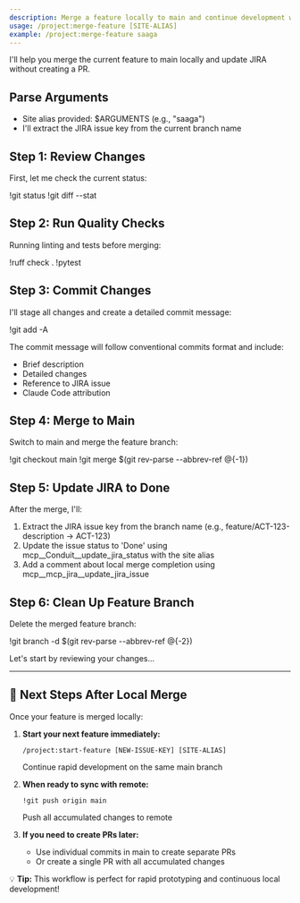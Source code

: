 ```yaml
---
description: Merge a feature locally to main and continue development without creating a PR
usage: /project:merge-feature [SITE-ALIAS]
example: /project:merge-feature saaga
---
```


I'll help you merge the current feature to main locally and update JIRA without creating a PR.

## Parse Arguments
- Site alias provided: $ARGUMENTS (e.g., "saaga")
- I'll extract the JIRA issue key from the current branch name

## Step 1: Review Changes
First, let me check the current status:

!git status
!git diff --stat

## Step 2: Run Quality Checks
Running linting and tests before merging:

!ruff check .
!pytest

## Step 3: Commit Changes
I'll stage all changes and create a detailed commit message:

!git add -A

The commit message will follow conventional commits format and include:
- Brief description
- Detailed changes
- Reference to JIRA issue
- Claude Code attribution

## Step 4: Merge to Main
Switch to main and merge the feature branch:

!git checkout main
!git merge $(git rev-parse --abbrev-ref @{-1})

## Step 5: Update JIRA to Done
After the merge, I'll:
1. Extract the JIRA issue key from the branch name (e.g., feature/ACT-123-description → ACT-123)
2. Update the issue status to 'Done' using mcp__Conduit__update_jira_status with the site alias
3. Add a comment about local merge completion using mcp__mcp_jira__update_jira_issue

## Step 6: Clean Up Feature Branch
Delete the merged feature branch:

!git branch -d $(git rev-parse --abbrev-ref @{-2})

Let's start by reviewing your changes...

---

## 🚀 Next Steps After Local Merge

Once your feature is merged locally:

1. **Start your next feature immediately:**
   ```
   /project:start-feature [NEW-ISSUE-KEY] [SITE-ALIAS]
   ```
   Continue rapid development on the same main branch

2. **When ready to sync with remote:**
   ```
   !git push origin main
   ```
   Push all accumulated changes to remote

3. **If you need to create PRs later:**
   - Use individual commits in main to create separate PRs
   - Or create a single PR with all accumulated changes

💡 **Tip:** This workflow is perfect for rapid prototyping and continuous local development!